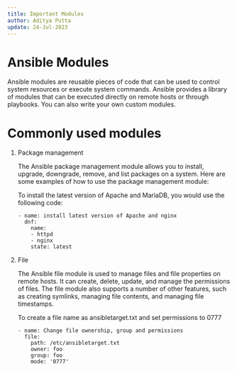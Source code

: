 ```yaml
---
title: Important Modules
author: Aditya Putta
update: 24-Jul-2023
---
```



# Ansible Modules 

Ansible modules are reusable pieces of code that can be used to control system resources or execute system commands. Ansible provides a library of modules that can be executed directly on remote hosts or through playbooks. You can also write your own custom modules.

# Commonly used modules 


1. Package management

    The Ansible package management module allows you to install, upgrade, downgrade, remove, and list packages on a system. Here are some examples of how to use the package management module:

    To install the latest version of Apache and MariaDB, you would use the following code:

    ```
    - name: install latest version of Apache and nginx
      dnf:
        name:
        - httpd
        - nginx
        state: latest
    ```
2. File

    The Ansible file module is used to manage files and file properties on remote hosts. It can create, delete, update, and manage the permissions of files. The file module also supports a number of other features, such as creating symlinks, managing file contents, and managing file timestamps.

    To create a file name as ansibletarget.txt and set permissions to 0777

    ```
    - name: Change file ownership, group and permissions
      file:
        path: /etc/ansibletarget.txt
        owner: foo
        group: foo
        mode: '0777'
    ```
